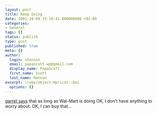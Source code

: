 ```yaml
---
layout: post
title: Keep Going
date: 2001-10-09 15:10:41.000000000 +02:00
categories:
- General
tags: []
status: publish
type: post
published: true
meta: {}
author:
  login: shanson
  email: papascott-wp@gmail.com
  display_name: PapaScott
  first_name: Scott
  last_name: Hanson
excerpt: !ruby/object:Hpricot::Doc
  options: {}
---
```

<p><a href="http://shanson.editthispage.com/discuss/msgReader$750?mode=day">garret says</a> that as long as Wal-Mart is doing OK, I don't have anything to worry about. OK, I can buy that...</p>
